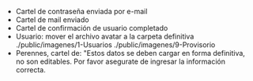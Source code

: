 
- Cartel de contraseña enviada por e-mail
- Cartel de mail enviado
- Cartel de confirmación de usuario completado
- Usuario: mover el archivo avatar a la carpeta definitiva
	./public/imagenes/1-Usuarios
	./public/imagenes/9-Provisorio
- Perennes, cartel de: "Estos datos se deben cargar en forma definitiva, no son editables. Por favor asegurate de ingresar la información correcta.


